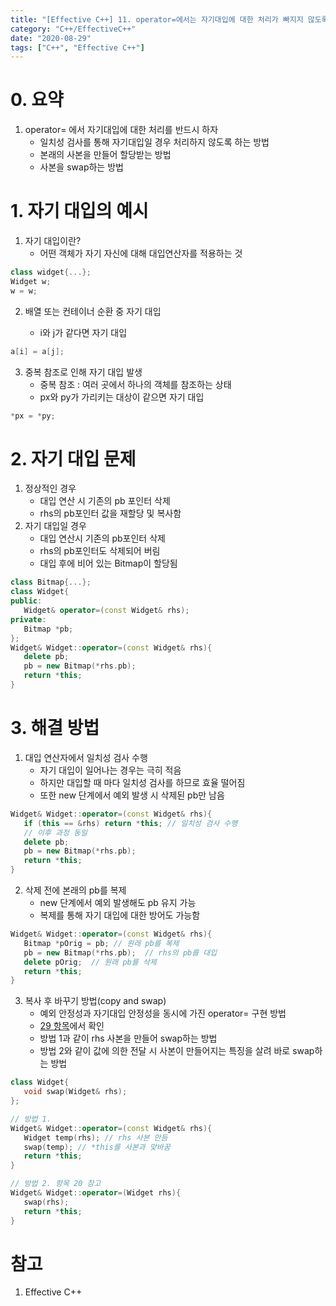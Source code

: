 ```yaml
---
title: "[Effective C++] 11. operator=에서는 자기대입에 대한 처리가 빠지지 않도록 하자"
category: "C++/EffectiveC++"
date: "2020-08-29"
tags: ["C++", "Effective C++"]
---
```


# 0. 요약

1. operator= 에서 자기대입에 대한 처리를 반드시 하자
   - 일치성 검사를 통해 자기대입일 경우 처리하지 않도록 하는 방법
   - 본래의 사본을 만들어 할당받는 방법
   - 사본을 swap하는 방법

# 1. 자기 대입의 예시

1. 자기 대입이란?
   - 어떤 객체가 자기 자신에 대해 대입연산자를 적용하는 것

```cpp
class widget{...};
Widget w;
w = w;
```

2. 배열 또는 컨테이너 순환 중 자기 대입

   - i와 j가 같다면 자기 대입

```cpp
a[i] = a[j];
```

3. 중복 참조로 인해 자기 대입 발생
   - 중복 참조 : 여러 곳에서 하나의 객체를 참조하는 상태
   - px와 py가 가리키는 대상이 같으면 자기 대입

```cpp
*px = *py;
```

# 2. 자기 대입 문제

1. 정상적인 경우
   - 대입 연산 시 기존의 pb 포인터 삭제
   - rhs의 pb포인터 값을 재할당 및 복사함
2. 자기 대입일 경우
   - 대입 연산시 기존의 pb포인터 삭제
   - rhs의 pb포인터도 삭제되어 버림
   - 대입 후에 비어 있는 Bitmap이 할당됨

```cpp
class Bitmap{...};
class Widget{
public:
   Widget& operator=(const Widget& rhs);
private:
   Bitmap *pb;
};
Widget& Widget::operator=(const Widget& rhs){
   delete pb;
   pb = new Bitmap(*rhs.pb);
   return *this;
}
```

# 3. 해결 방법

1. 대입 연산자에서 일치성 검사 수행
   - 자기 대입이 일어나는 경우는 극히 적음
   - 하지만 대입할 때 마다 일치성 검사를 하므로 효율 떨어짐
   - 또한 new 단계에서 예외 발생 시 삭제된 pb만 남음

```cpp
Widget& Widget::operator=(const Widget& rhs){
   if (this == &rhs) return *this; // 일치성 검사 수행
   // 이후 과정 동일
   delete pb;
   pb = new Bitmap(*rhs.pb);
   return *this;
}
```

2. 삭제 전에 본래의 pb를 복제
   - new 단계에서 예외 발생해도 pb 유지 가능
   - 복제를 통해 자기 대입에 대한 방어도 가능함

```cpp
Widget& Widget::operator=(const Widget& rhs){
   Bitmap *pOrig = pb; // 원래 pb를 복제
   pb = new Bitmap(*rhs.pb);  // rhs의 pb를 대입
   delete pOrig;  // 원래 pb를 삭제
   return *this;
}
```

3. 복사 후 바꾸기 방법(copy and swap)
   - 예외 안정성과 자기대입 안정성을 동시에 가진 operator= 구현 방법
   - [29 항목](../effective_29)에서 확인
   - 방법 1과 같이 rhs 사본을 만들어 swap하는 방법
   - 방법 2와 같이 값에 의한 전달 시 사본이 만들어지는 특징을 살려 바로 swap하는 방법

```cpp
class Widget{
   void swap(Widget& rhs);
};

// 방법 1.
Widget& Widget::operator=(const Widget& rhs){
   Widget temp(rhs); // rhs 사본 만듬
   swap(temp); // *this를 사본과 맞바꿈
   return *this;
}

// 방법 2. 항목 20 참고
Widget& Widget::operator=(Widget rhs){
   swap(rhs);
   return *this;
}
```

# 참고

1. Effective C++
